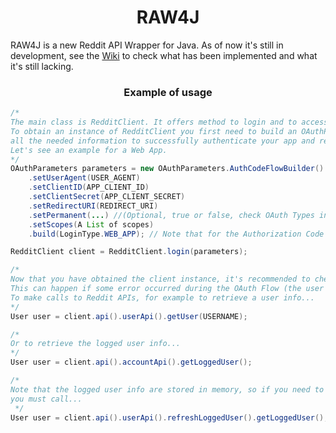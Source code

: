 <h1 align="center">RAW4J</h1>
  
RAW4J is a new Reddit API Wrapper for Java.
As of now it's still in development, see the [Wiki](https://github.com/palexdev/RAW4J/wiki) to check what has been implemented and what it's still lacking.
  
<h3 align="center">Example of usage</h3>


```java
/*
The main class is RedditClient. It offers method to login and to access Reddit APIs.
To obtain an instance of RedditClient you first need to build an OAuthParameters object. This contains
all the needed information to successfully authenticate your app and retrieve the access token.
Let's see an example for a Web App.
*/
OAuthParameters parameters = new OAuthParameters.AuthCodeFlowBuilder()
	.setUserAgent(USER_AGENT)
	.setClientID(APP_CLIENT_ID)
	.setClientSecret(APP_CLIENT_SECRET)
	.setRedirectURI(REDIRECT_URI)
	.setPermanent(...) //(Optional, true or false, check OAuth Types in wiki for more info)
	.setScopes(A List of scopes)
	.build(LoginType.WEB_APP); // Note that for the Authorization Code Flow you must specify if it's a Web App or an Installed App

RedditClient client = RedditClient.login(parameters);

/*
Now that you have obtained the client instance, it's recommended to check if the instance is not null.
This can happen if some error occurred during the OAuth Flow (the user denied the access for example).
To make calls to Reddit APIs, for example to retrieve a user info...
*/
User user = client.api().userApi().getUser(USERNAME);

/*
Or to retrieve the logged user info...
*/
User user = client.api().accountApi().getLoggedUser();

/*
Note that the logged user info are stored in memory, so if you need to refresh the data
you must call...
 */
User user = client.api().userApi().refreshLoggedUser().getLoggedUser();
```
